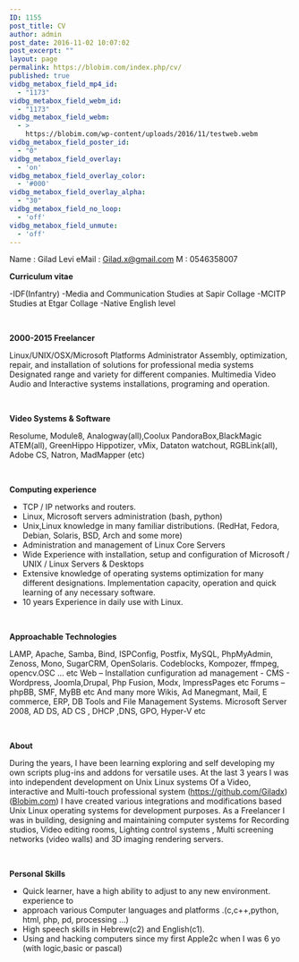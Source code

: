 ```yaml
---
ID: 1155
post_title: CV
author: admin
post_date: 2016-11-02 10:07:02
post_excerpt: ""
layout: page
permalink: https://blobim.com/index.php/cv/
published: true
vidbg_metabox_field_mp4_id:
  - "1173"
vidbg_metabox_field_webm_id:
  - "1173"
vidbg_metabox_field_webm:
  - >
    https://blobim.com/wp-content/uploads/2016/11/testweb.webm
vidbg_metabox_field_poster_id:
  - "0"
vidbg_metabox_field_overlay:
  - 'on'
vidbg_metabox_field_overlay_color:
  - '#000'
vidbg_metabox_field_overlay_alpha:
  - "30"
vidbg_metabox_field_no_loop:
  - 'off'
vidbg_metabox_field_unmute:
  - 'off'
---
```

Name : Gilad Levi
eMail : <a href="mailto:Gilad@blobim.com">Gilad.x@gmail.com</a>
M : 0546358007

<strong>Curriculum vitae</strong>

-IDF(Infantry)
-Media and Communication Studies at Sapir Collage
-MCITP Studies at Etgar Collage
-Native English level

&nbsp;

<strong>2000-2015 Freelancer</strong>

Linux/UNIX/OSX/Microsoft Platforms Administrator
Assembly, optimization, repair, and installation of solutions for professional media systems
Designated range and variety for different companies.
Multimedia Video Audio and Interactive systems installations, programing and operation.

&nbsp;

<strong>Video Systems &amp; Software</strong>

Resolume, Module8, Analogway(all),Coolux PandoraBox,BlackMagic ATEM(all), GreenHippo Hippotizer, vMix, Dataton watchout, RGBLink(all), Adobe CS, Natron, MadMapper (etc)

&nbsp;

<strong>Computing experience</strong>

- TCP / IP networks and routers.
- Linux, Microsoft servers administration (bash, python)
- Unix,Linux knowledge in many familiar distributions.
(RedHat, Fedora, Debian, Solaris, BSD, Arch and some more)
- Administration and management of Linux Core Servers
- Wide Experience with installation, setup and configuration of Microsoft / UNIX / Linux Servers &amp; Desktops
- Extensive knowledge of operating systems optimization for many different designations.
Implementation capacity, operation and quick learning of any necessary software.
- 10 years Experience in daily use with Linux.

&nbsp;

<strong>Approachable Technologies</strong>

LAMP, Apache, Samba, Bind, ISPConfig, Postfix, MySQL, PhpMyAdmin, Zenoss, Mono,
SugarCRM, OpenSolaris. Codeblocks, Kompozer, ffmpeg, opencv.OSC ... etc
Web – Installation cunfiguration ad management -
CMS - Wordpress, Joomla,Drupal, Php Fusion, Modx, ImpressPages etc
Forums – phpBB, SMF, MyBB etc
And many more Wikis, Ad Manegmant, Mail, E commerce, ERP, DB Tools and
File Management Systems.
Microsoft
Server 2008, AD DS, AD CS , DHCP ,DNS, GPO, Hyper-V etc

&nbsp;

<strong>About</strong>

During the years, I have been learning exploring and self developing my own scripts plug-ins and addons for versatile uses.
At the last 3 years I was into independent development on Unix Linux systems
Of a Video, interactive and Multi-touch professional system (<a href="https://github.com/Giladx">https://github.com/Giladx</a>)(<a href="https://Blobim.com">Blobim.com</a>)
I have created various integrations and modifications based Unix Linux operating systems
for development purposes.
As a Freelancer I was in building, designing and maintaining computer systems for
Recording studios, Video editing rooms, Lighting control systems , Multi screening networks (video walls) and 3D imaging rendering servers.

&nbsp;

<strong>Personal Skills</strong>

- Quick learner, have a high ability to adjust to any new environment. experience to
- approach various Computer languages and platforms .(c,c++,python, html, php, pd, processing ...)
- High speech skills in Hebrew(c2) and English(c1).
- Using and hacking computers since my first Apple2c when I was 6 yo (with logic,basic or pascal)